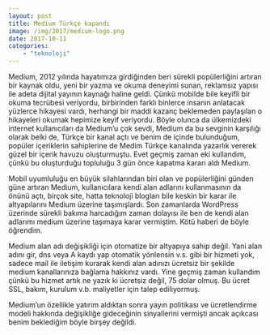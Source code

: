 ```yaml
---
layout: post
title: Medium Türkçe kapandı
image: /img/2017/medium-logo.png
date: 2017-10-11
categories:
    - "teknoloji"
---
```


Medium, 2012 yılında hayatımıza girdiğinden beri sürekli popülerliğini artıran bir kaynak oldu, yeni bir yazma ve okuma deneyimi sunan, reklamsız yapısı ile adeta dijital yayının kaynağı haline geldi. Çünkü mobilde bile keyifli bir okuma tecrübesi veriyordu, birbirinden farklı binlerce insanın anlatacak yüzlerce hikayesi vardı, herhangi bir maddi kazanç beklemeden paylaşılan o hikayeleri okumak hepimize keyif veriyordu. Böyle olunca da ülkemizdeki internet kullanıcıları da Medium’u çok sevdi, Medium da bu sevginin karşılığı olarak belki de, Türkçe bir kanal açtı ve benim de içinde bulunduğum, popüler içeriklerin sahiplerine de Medim Türkçe kanalında yazarlık vererek güzel bir içerik havuzu oluşturmuştu. Evet geçmiş zaman eki kullandım, çünkü bu oluşturduğu topluluğu 3 gün önce kapatma kararı aldı Medium.

Mobil uyumluluğu en büyük silahlarından biri olan ve popülerliğini günden güne artıran Medium, kullanıcılara kendi alan adlarını kullanmasının da önünü açtı, birçok site, hatta teknoloji blogları bile keskin bir karar ile altyapılarını Medium üzerine taşımışlardı. Son zamanlarda WordPress üzerinde sürekli bakıma harcadığım zaman dolayısı ile ben de kendi alan adlarımı medium üzerine taşımaya karar vermiştim. Kötü haberi de böyle öğrendim.

Medium alan adı değişikliği için otomatize bir altyapıya sahip değil. Yani alan adını gir, dns veya A kaydı yap otomatik yönlensin v.s. gibi bir hizmeti yok, sadece mail ile iletişim kurarak kendi alan adınızı ücretsiz bir şekilde medium kanallarınıza bağlama hakkınız vardı. Yine geçmiş zaman kullandım çünkü bu hizmet artık ne yazık ki ücretsiz değil, 75 dolar olmuş. Bu ücret SSL, bakım, kurulum v.b. maliyetler için talep ediliyormuş.

Medium’un özellikle yatırım aldıktan sonra yayın politikası ve ücretlendirme modeli hakkında değişikliğe gideceğinin sinyallerini vermişti ancak açıkcası benim beklediğim böyle birşey değildi.
